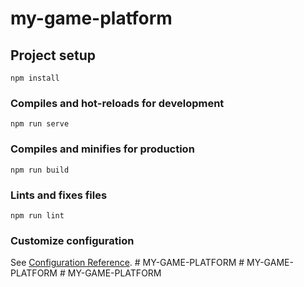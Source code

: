 # my-game-platform

## Project setup
```
npm install
```

### Compiles and hot-reloads for development
```
npm run serve
```

### Compiles and minifies for production
```
npm run build
```

### Lints and fixes files
```
npm run lint
```

### Customize configuration
See [Configuration Reference](https://cli.vuejs.org/config/).
#   M Y - G A M E - P L A T F O R M  
 #   M Y - G A M E - P L A T F O R M  
 #   M Y - G A M E - P L A T F O R M  
 